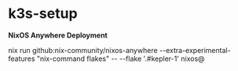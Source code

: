 # k3s-setup

**NixOS Anywhere Deployment**

nix run github:nix-community/nixos-anywhere --extra-experimental-features "nix-command flakes" -- --flake '.#kepler-1' nixos@<IP>
